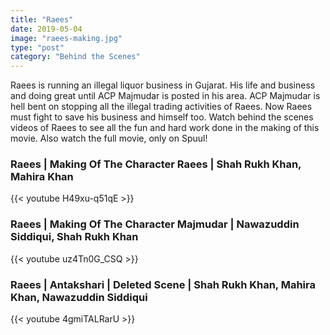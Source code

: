 ```yaml
---
title: "Raees"
date: 2019-05-04
image: "raees-making.jpg"
type: "post"
category: "Behind the Scenes"
---
```


Raees is running an illegal liquor business in Gujarat. His life and business and doing great until ACP Majmudar is posted in his area. ACP Majmudar is hell bent on stopping all the illegal trading activities of Raees. Now Raees must fight to save his business and himself too. Watch behind the scenes videos of Raees to see all the fun and hard work done in the making of this movie. Also watch the full movie, only on Spuul!

<h3>Raees | Making Of The Character Raees | Shah Rukh Khan, Mahira Khan</h3>
{{< youtube H49xu-q51qE >}}

<h3>Raees | Making Of The Character Majmudar | Nawazuddin Siddiqui, Shah Rukh Khan</h3>
{{< youtube uz4Tn0G_CSQ >}}

<h3>Raees | Antakshari | Deleted Scene | Shah Rukh Khan, Mahira Khan, Nawazuddin Siddiqui</h3>
{{< youtube 4gmiTALRarU >}}
